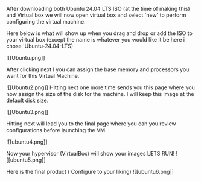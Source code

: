 After downloading both Ubuntu 24.04 LTS ISO (at the time of making this) and Virtual box we will now open virtual box and select 'new' to perform configuring the virtual machine. 


Here below is what will show up when you drag and drop or add the ISO to your virtual box (except the name is whatever you would like it be here i chose 'Ubuntu-24.04-LTS)

![[Ubuntu.png]]

After clicking next I you can assign the base memory and processors you want for this Virtual Machine. 

![[Ubuntu2.png]]
Hitting next one more time sends you this page where you now assign the size of the disk for the machine.  I will keep this image at the default disk size.

![[Ubuntu3.png]]

Hitting next will lead you to the final page where you can you review configurations before launching the VM. 

![[ubuntu4.png]]

Now your hypervisor (VirtualBox) will show your images LETS RUN!
![[ubuntu5.png]]

Here is the final product ( Configure to your liking) ![[ubuntu6.png]]

 